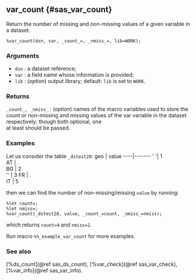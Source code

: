 ## var_count {#sas_var_count}
Return the number of missing and non-missing values of a given variable in a dataset.

	%var_count(dsn, var, _count_=, _nmiss_=, lib=WORK);

### Arguments
* `dsn` : a dataset reference;
* `var` : a field name whose information is provided;
* `lib` : (_option_) output library; default: `lib` is set to `WORK`.

### Returns
`_count_, _nmiss_` : (_option_) names of the macro variables used to store the count or non-missing
	and missing values of the var variable in the dataset respectively; though both optional, one	
	at least should be passed.

### Examples
Let us consider the table `_dstest28`:
geo | value 
----|-------
 ' '|  1    
 AT |  .  
 BG |  2  
 '' |  3 
 FR |  .  
 IT |  5 

then we can find the number of non-missing/missing `value` by running:

	%let count=;
	%let nmiss=;
	%var_count(_dstest28, value, _count_=count, _nmiss_=nmiss); 

which returns `count=4` and `nmiss=2`.

Run macro `%%_example_var_count` for more examples.

### See also
[%ds_count](@ref sas_ds_count), [%var_check](@ref sas_var_check), [%var_info](@ref sas_var_info).
